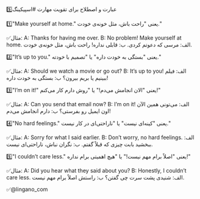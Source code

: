 5️⃣عبارت و اصطلاح برای تقویت مهارت #اسپیکینگ 

1️⃣"Make yourself at home."
یعنی "راحت باش، مثل خونه‌ی خودت."

✅مثال:
A: Thanks for having me over.
B: No problem! Make yourself at home.
الف: مرسی که دعوتم کردی.
ب: قابلی نداره! راحت باش، مثل خونه‌ی خودت.

2️⃣"It’s up to you."
یعنی "بستگی به خودت داره" یا "تصمیم با خودته."

✅مثال:
A: Should we watch a movie or go out?
B: It’s up to you!
الف: فیلم ببینیم یا بریم بیرون؟
ب: بستگی به خودت داره!

3️⃣"I’m on it!"
یعنی "الان انجامش می‌دم!" یا "روش دارم کار می‌کنم!"

✅مثال:
A: Can you send that email now?
B: I’m on it!
الف: می‌تونی همین الآن اون ایمیل رو بفرستی؟
ب: دارم انجامش می‌دم!

4️⃣"No hard feelings."
یعنی "کینه‌ای نیست" یا "ناراحتی‌ای در کار نیست."

✅مثال:
A: Sorry for what I said earlier.
B: Don’t worry, no hard feelings.
الف: ببخشید بابت چیزی که قبلاً گفتم.
ب: نگران نباش، ناراحتی‌ای نیست.

5️⃣"I couldn’t care less."
یعنی "اصلاً برام مهم نیست!" یا "هیچ اهمیتی برام نداره!"

✅مثال:
A: Did you hear what they said about you?
B: Honestly, I couldn’t care less.
الف: شنیدی پشت سرت چی گفتن؟
ب: راستش اصلاً برام مهم نیست.

✅@lingano_com